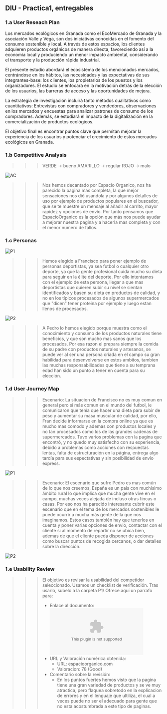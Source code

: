 ## DIU - Practica1, entregables

### 1.a User Reseach Plan
Los mercados ecológicos en Granada como el EcoMercado de Granada y la asociación Valle y Vega, son dos iniciativas conocidas en el fomento del consumo sostenible y local. A través de estos espacios, los clientes adquieren productos orgánicos de manera directa, favoreciendo así a la economía local y produciendo un menor impacto ambiental, considerando el transporte y la producción rápida industrial.

El presente estudio abordará el ecosistema de los mencionados mercados, centrándose en los hábitos, las necesidades y las expectativas de sus integrantes-base: los clientes, los propietarios de los puestos y los organizadores. El estudio se enfocará en la motivación detrás de la elección de los usuarios, las barreras de acceso y las oportunidades de mejora.

La estrategia de investigación incluirá tanto métodos cualitativos como cuantitativos: Entrevistas con compradores y vendedores, observaciones en los mercados y encuestas para analizar patrones de consumo de los compradores. Además, se estudiará el impacto de la digitalización en la comercialización de productos ecológicos.

El objetivo final es encontrar puntos clave que permitan mejorar la experiencia de los usuarios y potenciar el crecimiento de estos mercados ecológicos en Granada.

### 1.b Competitive Analysis
>>>VERDE -> bueno      AMARILLO -> regular      ROJO -> malo

  ![AC](analisis.png)
  >>> Nos hemos decantado por Espacio Organico, nos ha parecido la pagina mas completa, la que mejor sensaciones nos dió usandola y por algunos detalles de uso por ejemplo de productos populares en el buscador, que se te muestre un mensaje al añadir al carrito, mayor rapidez y opciones de envío.
  >>> Por tanto pensamos que EspacioOrganico es la opción que más nos puede ayudar a mejorar nuestra pagina y a hacerla mas completa y con el menor numero de fallos.
  
### 1.c Personas

  ![P1](Persona1.png)
  >>> Hemos elegido a Francisco para poner ejemplo de personas deportistas, ya sea futbol o cualquier otro deporte, ya que la gente profesional cuida mucho su dieta para seguir en la élite del deporte.
  >> Por ello intentamos con el ejemplo de esta persona, llegar a que mas deportistas que quieren subir su nivel se sientan identificados y basen su dieta en productos de calidad, y no en los típicos procesados de algunos supermercados que "dicen" tener proteina por ejemplo y luego estan llenos de procesados.

  ![P2](Persona2.png)
  >>> A Pedro lo hemos elegido porque muestra como el conocimiento y consumo de los productos naturales tiene beneficios, y que son mucho mas sanos que los procesados.
  >>> Por esa razon el prepara siempre la comida de su padre con productos naturales y artesanos, se puede ver al ser una persona criada en el campo su gran habilidad para desenvolverse en estos ambitos, tambien las muchas responsabilidades que tiene a su temprana edad han sido un punto a tener en cuenta para su elección.
  
### 1.d User Journey Map
  >>> Escenario: La situacion de Francisco no es muy comun en general pero si más comun en el mundo del futbol, le comunicaron que tenía que hacer una dieta para subir de peso y aumentar su masa muscular de calidad, por ello, Fran decide informarse en la compra online ya que es mucho mas comodo y ademas con productos locales y no tan procesados como los de las grandes cadenas de supermercados.
>>> Tuvo varios problemas con la pagina que encontró, y no quedo muy satisfecho con su experiencia, debido a problemas como acciones con respuestas lentas, falta de estructuración en la página, entrega algo tardía para sus espectativas y sin posibilidad de envío express.

  ![P1](UserJourney-1.png)

>>> Escenario: El escenario que sufre Pedro es mas común de lo que nos creemos, España es un país con muchísimo ámbito rural lo que implica que mucha gente vive en el campo, muchas veces alejada de incluso otras fincas o casas. Por eso nos ha parecido interesante cubrir este escenario que en el tema de los mercados sostenibles le puede ocurrir a mucha más gente de la que nos imaginamos.
>>> Estos casos también hay que tenerlos en cuenta y poner varias opciones de envio, contactar con el cliente si al momento de repartir no se ubica bien, ademas de que el cliente pueda disponer de acciones como buscar puntos de recogida cercanos, o dar detalles sobre la dirección.

  ![P2](Journey_Map_Persona2.png)
  
### 1.e Usability Review

>>>  El objetivo es revisar la usabilidad del competidor seleccionado. Usamos un checklist de verificación. Tras usarlo, subelo a la carpeta P1/ Ofrece aquí un parrafo para:
>>> - Enlace al documento:  ![Enlace-Usability-review](P1/Usability-review.xlsx) 
>>> - URL y Valoración numérica obtenida:
>>>   - URL: espacioorganico.com
>>>   - Valoracion: 78 (Good)   
>>> - Comentario sobre la revisión:
>>>   - En los puntos fuertes hemos visto que la pagina tiene una gran variedad de productos y se ve muy atractica, pero flaquea sobretodo en la explicacion de errores y en el lenguaje que ultiliza, el cual a veces puede no ser el adecuado para gente que no esta acostumbrada a este tipo de paginas.
